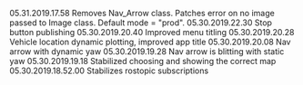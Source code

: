 05.31.2019.17.58       Removes Nav_Arrow class. Patches error on no image passed to Image class. Default mode = "prod".
05.30.2019.22.30       Stop button publishing
05.30.2019.20.40       Improved menu titling
05.30.2019.20.28       Vehicle location dynamic plotting, improved app title
05.30.2019.20.08       Nav arrow with dynamic yaw
05.30.2019.19.28       Nav arrow is blitting with static yaw
05.30.2019.19.18       Stabilized choosing and showing the correct map
05.30.2019.18.52.00    Stabilizes rostopic subscriptions
